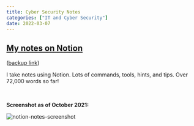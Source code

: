 ```yaml
---
title: Cyber Security Notes
categories: ["IT and Cyber Security"]
date: 2022-03-07
---
```


## [My notes on Notion](http://notion.gibbins.me)

([backup link](https://jamesdeluk.notion.site/James-IT-Notes-9969909992c04b5ba3a734cdf0a74530))

I take notes using Notion. Lots of commands, tools, hints, and tips. Over 72,000 words so far!

<br>

**Screenshot as of October 2021:**

![notion-notes-screenshot](/img/notion-notes-screenshot.png)